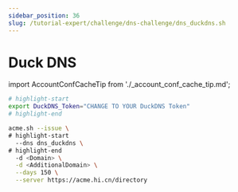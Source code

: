 ```yaml
---
sidebar_position: 36
slug: /tutorial-expert/challenge/dns-challenge/dns_duckdns.sh
---
```


# Duck DNS

import AccountConfCacheTip from './_account_conf_cache_tip.md';

<AccountConfCacheTip />

```bash
# highlight-start
export DuckDNS_Token="CHANGE TO YOUR DuckDNS Token"
# highlight-end

acme.sh --issue \
# highlight-start
  --dns dns_duckdns \
# highlight-end
  -d <Domain> \
  -d <AdditionalDomain> \
  --days 150 \
  --server https://acme.hi.cn/directory
```
